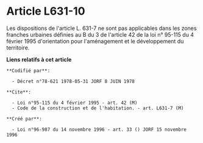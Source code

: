 # Article L631-10

Les dispositions de l'article L. 631-7 ne sont pas applicables dans les zones franches urbaines définies au B du 3 de
l'article 42 de la loi n° 95-115 du 4 février 1995 d'orientation pour l'aménagement et le développement du territoire.

**Liens relatifs à cet article**

	**Codifié par**:

	  - Décret n°78-621 1978-05-31 JORF 8 JUIN 1978

	**Cite**:

	  - Loi n°95-115 du 4 février 1995 - art. 42 (M)
	  - Code de la construction et de l'habitation. - art. L631-7 (M)

	**Créé par**:

	  - Loi n°96-987 du 14 novembre 1996 - art. 33 () JORF 15 novembre 1996
